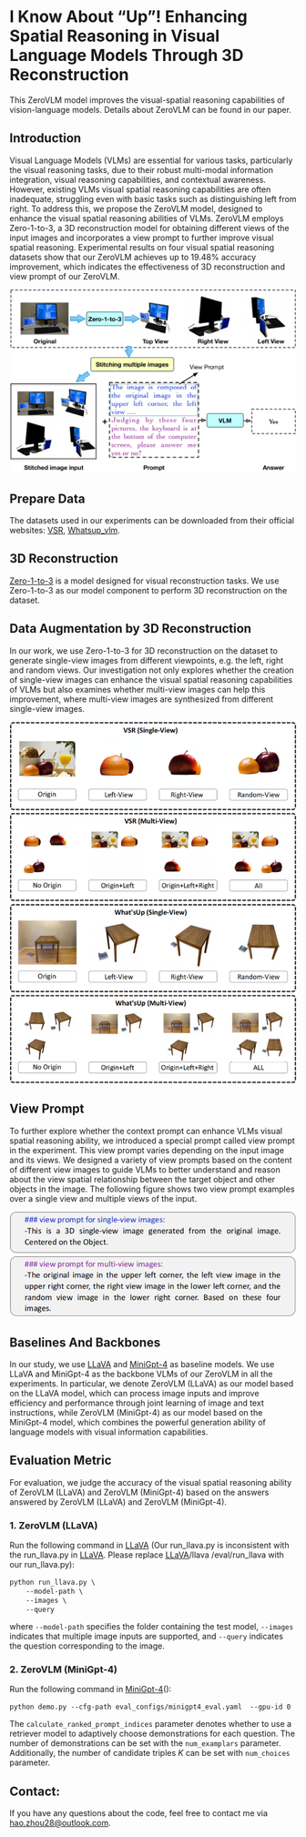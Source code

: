 # I Know About “Up”! Enhancing Spatial Reasoning in Visual Language Models Through 3D Reconstruction

This ZeroVLM model improves the visual-spatial reasoning capabilities of vision-language models. Details about ZeroVLM can be found in our paper. 

## Introduction 
Visual Language Models (VLMs) are essential for various tasks, particularly the visual reasoning tasks, due to their robust multi-modal information integration, visual reasoning capabilities, and contextual awareness. However, existing VLMs visual spatial reasoning capabilities are often inadequate, struggling even with basic tasks such as distinguishing left from right. To address this, we propose the ZeroVLM model, designed to enhance the visual spatial reasoning abilities of VLMs. ZeroVLM employs Zero-1-to-3, a 3D reconstruction model for obtaining different views of the input images and incorporates a view prompt to further improve visual spatial reasoning. Experimental results on four visual spatial reasoning datasets show that our ZeroVLM achieves up to 19.48\% accuracy improvement, which indicates the effectiveness of 3D reconstruction and view prompt of our ZeroVLM. 

![image](https://github.com/zhouhao028/Iknow_up/blob/main/Figures/model.png)

## Prepare Data 
The datasets used in our experiments can be downloaded from their official websites: [VSR](https://github.com/cambridgeltl/visual-spatial-reasoning), [Whatsup_vlm](https://github.com/amitakamath/whatsup_vlms).

## 3D Reconstruction 
[Zero-1-to-3](https://github.com/cvlab-columbia/zero123) is a model designed for visual reconstruction tasks. We use Zero-1-to-3 as our model component to perform 3D reconstruction on the dataset.

## Data Augmentation by 3D Reconstruction 
In our work, we use Zero-1-to-3 for 3D reconstruction on the dataset to generate single-view images from different viewpoints, e.g. the left, right and random views. Our investigation not only explores whether the creation of single-view images can enhance the visual spatial reasoning capabilities of VLMs but also examines whether multi-view images can help this improvement, where multi-view images are synthesized from different single-view images.

![image](https://github.com/zhouhao028/Iknow_up/blob/main/Figures/DataSet.png)

## View Prompt 
To further explore whether the context prompt can enhance VLMs visual spatial reasoning ability, we introduced a special prompt called view prompt in the experiment. This view prompt varies depending on the input image and its views. We designed a variety of view prompts based on the content of different view images to guide VLMs to better understand and reason about the view spatial relationship between the target object and other objects in the image. The following figure shows two view prompt examples over a single view and multiple views of the input.

![image](https://github.com/zhouhao028/Iknow_up/blob/main/Figures/View%20Prompt.png)

## Baselines And Backbones
In our study, we use [LLaVA](https://llava-vl.github.io/) and [MiniGpt-4](https://minigpt-4.github.io/) as baseline models. We use LLaVA and MiniGpt-4 as the backbone VLMs of our ZeroVLM in all the experiments. In particular, we denote ZeroVLM (LLaVA) as our model based on the LLaVA model, which can process image inputs and improve efficiency and performance through joint learning of image and text instructions, while  ZeroVLM (MiniGpt-4) as our model based on the MiniGpt-4 model, which combines the powerful generation ability of language models with visual information capabilities.

## Evaluation Metric 
For evaluation, we judge the accuracy of the visual spatial reasoning ability of ZeroVLM (LLaVA) and ZeroVLM (MiniGpt-4) based on the answers answered by ZeroVLM (LLaVA) and ZeroVLM (MiniGpt-4). 

### 1. ZeroVLM (LLaVA) 
Run the following command in [LLaVA](https://llava-vl.github.io/) (Our run_llava.py is inconsistent with the run_llava.py in [LLaVA](https://llava-vl.github.io/). Please replace [LLaVA](https://llava-vl.github.io/)/llava
/eval/run_llava with our run_llava.py): 
```
python run_llava.py \
    --model-path \
    --images \
    --query 
```
where `--model-path` specifies the folder containing the test model, `--images` indicates that multiple image inputs are supported, and `--query` indicates the question corresponding to the image. 

### 2. ZeroVLM (MiniGpt-4) 
Run the following command in [MiniGpt-4](https://minigpt-4.github.io/)():
```
python demo.py --cfg-path eval_configs/minigpt4_eval.yaml  --gpu-id 0
```
The `calculate_ranked_prompt_indices` parameter denotes whether to use a retriever model to adaptively choose demonstrations for each question. The number of demonstrations can be set with the `num_examplars` parameter. Additionally, the number of candidate triples $K$ can be set with `num_choices` parameter. 


## Contact: 
If you have any questions about the code, feel free to contact me via hao.zhou28@outlook.com.
